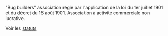 "Bug builders" association régie par l'application de la loi du 1er juillet 1901
et du décret du 16 août 1901. Association à activité commerciale non lucrative.

Voir les [statuts](Statuts.md)
